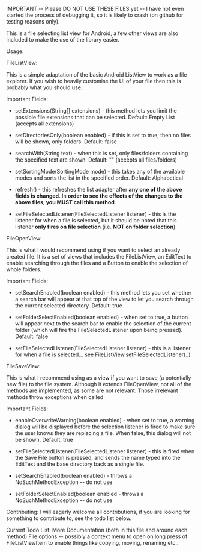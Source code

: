 IMPORTANT -- Please DO NOT USE THESE FILES yet -- I have not even started the process of debugging it,
so it is likely to crash (on github for testing reasons only).


This is a file selecting list view for Android, a few other views are also included to make the use of the library easier.

Usage:

FileListView:

This is a simple adaptation of the basic Android ListView to work as a file explorer. If you wish to heavily customise the UI of your file then this is probably what you should use.

Important Fields: 

   - setExtensions(String[] extensions) - this method lets you limit the possible file extensions that can be selected. Default: Empty List (accepts all extensions)

   - setDirectoriesOnly(boolean enabled) - if this is set to true, then no files will be shown, only folders. Default: false

   - searchWith(String text) - when this is set, only files/folders containing the specified text are shown. Default: "" (accepts all files/folders)

   - setSortingMode(SortingMode mode) - this takes any of the available modes and sorts the list in the specified order. Default: Alphabetical

   - refresh() - this refreshes the list adapter after **any one of the above fields is changed**. In **order to see the effects of the changes to the above files, you MUST call this method**.

   - setFileSelectedListener(FileSelectedListener listener) - this is the listener for when a file is selected, but it should be noted that this listener **only fires on file selection** (i.e. **NOT on folder selection**)

FileOpenView:
    
This is what I would recommend using if you want to select an already created file. It is a set of views that includes the FileListView, an EditText to enable searching through the files and a Button to enable the selection of whole folders. 

Important Fields: 
   
   - setSearchEnabled(boolean enabled) - this method lets you set whether a search bar will appear at that top of the view to let you search through the current selected directory. Default: true
   
   - setFolderSelectEnabled(boolean enabled) - when set to true, a button will appear next to the search bar to enable the selection of the current folder (which will fire the FileSelectedListener upon being pressed). Default: false
   
   - setFileSelectedListener(FileSelectedListener listener) - this is a listener for when a file is selected... see FileListView.setFileSelectedListener(..)
        
FileSaveView:
   
This is what I recommend using as a view if you want to save (a potentially new file) to the file system. Although it extends FileOpenView, not all of the methods are implemented, as some are not relevant. Those irrelevant methods throw exceptions when called
   
Important Fields:
    
   - enableOverwriteWarning(boolean enabled) - when set to true, a warning dialog will be displayed before the selection listener is fired to make sure the user knows they are replacing a file. When false, this dialog will not be shown. Default: true
    
   - setFileSelectedListener(FileSelectedListener listener) - this is fired when the Save File button is pressed, and sends the name typed into the EditText and the base directory back as a single file. 
    
   - setSearchEnabled(boolean enabled) - throws a NoSuchMethodException -- do not use
    
   - setFolderSelectEnabled(boolean enabled - throws a NoSuchMethodException -- do not use
        

Contributing:
    I will eagerly welcome all contributions, if you are looking for something to contribute to, see the todo list below.
    
Current Todo List:
    More Documentation (both in this file and around each method)
    File options -- possibly a context menu to open on long press of FileListViewItem to enable things like copying, moving, renaming etc..